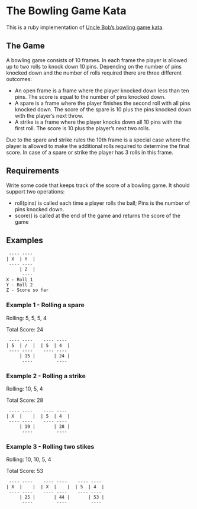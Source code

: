 # The Bowling Game Kata

This is a ruby implementation of [Uncle Bob’s bowling game kata](http://butunclebob.com/ArticleS.UncleBob.TheBowlingGameKata).

## The Game

A bowling game consists of 10 frames. In each frame the player is allowed up to two rolls to knock down 10 pins. Depending on the number of pins knocked down and the number of rolls required there are three different outcomes:

- An open frame is a frame where the player knocked down less than ten pins. The score is equal to the number of pins knocked down.
- A spare is a frame where the player finishes the second roll with all pins knocked down. The score of the spare is 10 plus the pins knocked down with the player’s next throw.
- A strike is a frame where the player knocks down all 10 pins with the first roll. The score is 10 plus the player’s next two rolls.

Due to the spare and strike rules the 10th frame is a special case where the player is allowed to make the additional rolls required to determine the final score. In case of a spare or strike the player has 3 rolls in this frame.

## Requirements

Write some code that keeps track of the score of a bowling game. It should support two operations:

- roll(pins) is called each time a player rolls the ball; Pins is the number of pins knocked down.
- score() is called at the end of the game and returns the score of the game

## Examples

```
 ---- ----
| X  | Y  |
 ---- ---- 
     | Z  |
      ----
X - Roll 1
Y - Roll 2
Z - Score so far
```
### Example 1 - Rolling a spare

Rolling: 5, 5, 5, 4

Total Score: 24

```
 ---- ----    ---- ----
| 5  | /  |  | 5  | 4  |
 ---- ----    ---- ----
     | 15 |       | 24 |
      ----         ----
```

### Example 2 - Rolling a strike

Rolling: 10, 5, 4

Total Score: 28

```
 ---- ----    ---- ----
| X  |    |  | 5  | 4  |
 ---- ----    ---- ----
     | 19 |       | 28 |
      ----         ----
```

### Example 3 - Rolling two stikes

Rolling: 10, 10, 5, 4

Total Score: 53

```
 ---- ----    ---- ----    ---- ---- 
| X  |    |  | X  |    |  | 5  | 4  |
 ---- ----    ---- ----    ---- ---- 
     | 25 |       | 44 |       | 53 |
      ----         ----         ---- 
```


